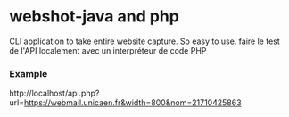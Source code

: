 # webshot-java and php
CLI application to take entire website capture. So easy to use.
faire le test de l'API localement avec un interpréteur de code PHP

### Example


http://localhost/api.php?url=https://webmail.unicaen.fr&width=800&nom=21710425863
